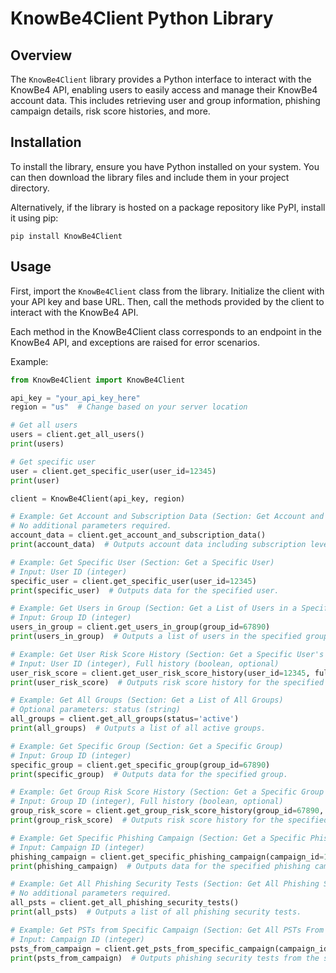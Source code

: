 # KnowBe4Client Python Library

## Overview
The `KnowBe4Client` library provides a Python interface to interact with the KnowBe4 API, enabling users to easily access and manage their KnowBe4 account data. This includes retrieving user and group information, phishing campaign details, risk score histories, and more.

## Installation
To install the library, ensure you have Python installed on your system. You can then download the library files and include them in your project directory.

Alternatively, if the library is hosted on a package repository like PyPI, install it using pip:

`pip install KnowBe4Client`


## Usage
First, import the `KnowBe4Client` class from the library. Initialize the client with your API key and base URL. Then, call the methods provided by the client to interact with the KnowBe4 API.

Each method in the KnowBe4Client class corresponds to an endpoint in the KnowBe4 API, and exceptions are raised for error scenarios.

Example:
```python
from KnowBe4Client import KnowBe4Client

api_key = "your_api_key_here"
region = "us"  # Change based on your server location

# Get all users
users = client.get_all_users()
print(users)

# Get specific user
user = client.get_specific_user(user_id=12345)
print(user)

client = KnowBe4Client(api_key, region)

# Example: Get Account and Subscription Data (Section: Get Account and Subscription Data)
# No additional parameters required.
account_data = client.get_account_and_subscription_data()
print(account_data)  # Outputs account data including subscription level, number of seats, risk score history, etc.

# Example: Get Specific User (Section: Get a Specific User)
# Input: User ID (integer)
specific_user = client.get_specific_user(user_id=12345)
print(specific_user)  # Outputs data for the specified user.

# Example: Get Users in Group (Section: Get a List of Users in a Specific Group)
# Input: Group ID (integer)
users_in_group = client.get_users_in_group(group_id=67890)
print(users_in_group)  # Outputs a list of users in the specified group.

# Example: Get User Risk Score History (Section: Get a Specific User's Risk Score History)
# Input: User ID (integer), Full history (boolean, optional)
user_risk_score = client.get_user_risk_score_history(user_id=12345, full=True)
print(user_risk_score)  # Outputs risk score history for the specified user.

# Example: Get All Groups (Section: Get a List of All Groups)
# Optional parameters: status (string)
all_groups = client.get_all_groups(status='active')
print(all_groups)  # Outputs a list of all active groups.

# Example: Get Specific Group (Section: Get a Specific Group)
# Input: Group ID (integer)
specific_group = client.get_specific_group(group_id=67890)
print(specific_group)  # Outputs data for the specified group.

# Example: Get Group Risk Score History (Section: Get a Specific Group's Risk Score History)
# Input: Group ID (integer), Full history (boolean, optional)
group_risk_score = client.get_group_risk_score_history(group_id=67890, full=True)
print(group_risk_score)  # Outputs risk score history for the specified group.

# Example: Get Specific Phishing Campaign (Section: Get a Specific Phishing Campaign)
# Input: Campaign ID (integer)
phishing_campaign = client.get_specific_phishing_campaign(campaign_id=123)
print(phishing_campaign)  # Outputs data for the specified phishing campaign.

# Example: Get All Phishing Security Tests (Section: Get All Phishing Security Tests)
# No additional parameters required.
all_psts = client.get_all_phishing_security_tests()
print(all_psts)  # Outputs a list of all phishing security tests.

# Example: Get PSTs from Specific Campaign (Section: Get All PSTs From a Specific Campaign)
# Input: Campaign ID (integer)
psts_from_campaign = client.get_psts_from_specific_campaign(campaign_id=123)
print(psts_from_campaign)  # Outputs phishing security tests from the specified campaign.

```


